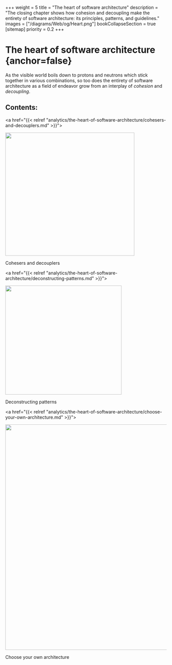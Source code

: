 +++
weight = 5
title = "The heart of software architecture"
description = "The closing chapter shows how cohesion and decoupling make the entirety of software architecture: its principles, patterns, and guidelines."
images = ["/diagrams/Web/og/Heart.png"]
bookCollapseSection = true
[sitemap]
  priority = 0.2
+++

# The heart of software architecture {anchor=false}

As the visible world boils down to protons and neutrons which stick together in various combinations, so too does the entirety of software architecture as a field of endeavor grow from an interplay of *cohesion* and *decoupling*\.

## Contents:

<nav class="grid3">

<a href="{{< relref "analytics/the-heart-of-software-architecture/cohesers-and-decouplers.md" >}}">

<picture>

<source srcset="/diagrams/Web/Heart.svg" media="(prefers-color-scheme: light)"/>

<source srcset="/diagrams/Web/Heart.dark.svg" media="(prefers-color-scheme: dark)"/>

<img src="/diagrams/Web/Heart.png" alt="" loading="lazy" width="403" height="384"/>

</picture>

Cohesers and decouplers

</a>

<a href="{{< relref "analytics/the-heart-of-software-architecture/deconstructing-patterns.md" >}}">

<picture>

<source srcset="/diagrams/Web/Heart2.svg" media="(prefers-color-scheme: light)"/>

<source srcset="/diagrams/Web/Heart2.dark.svg" media="(prefers-color-scheme: dark)"/>

<img src="/diagrams/Web/Heart2.png" alt="" loading="lazy" width="363" height="340"/>

</picture>

Deconstructing patterns

</a>

<a href="{{< relref "analytics/the-heart-of-software-architecture/choose-your-own-architecture.md" >}}">

<picture>

<source srcset="/diagrams/Web/Heart3.svg" media="(prefers-color-scheme: light)"/>

<source srcset="/diagrams/Web/Heart3.dark.svg" media="(prefers-color-scheme: dark)"/>

<img src="/diagrams/Web/Heart3.png" alt="" loading="lazy" width="763" height="703"/>

</picture>

Choose your own architecture

</a>

</nav>